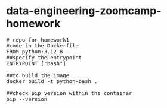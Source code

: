 # data-engineering-zoomcamp-homework
<pre>
# repo for homework1
#code in the Dockerfile
FROM python:3.12.8
##specify the entrypoint
ENTRYPOINT ["bash"]

##to build the image
docker build -t python-bash .

##check pip version within the container
pip --version

</pre>
